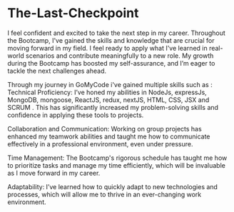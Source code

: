 # The-Last-Checkpoint

I feel confident and excited to take the next step in my career. Throughout the Bootcamp, I've gained the skills and knowledge that are crucial for moving forward in my field. I feel ready to apply what I've learned in real-world scenarios and contribute meaningfully to a new role. My growth during the Bootcamp has boosted my self-assurance, and I’m eager to tackle the next challenges ahead.

Through my journey in GoMyCode i've gained multiple skills such as :
Technical Proficiency: I’ve honed my abilities in NodeJs, expressJs, MongoDB, mongoose, ReactJS, redux, nextJS, HTML, CSS, JSX and SCRUM . This has significantly increased my problem-solving skills and confidence in applying these tools to projects.

Collaboration and Communication: Working on group projects has enhanced my teamwork abilities and taught me how to communicate effectively in a professional environment, even under pressure.

Time Management: The Bootcamp's rigorous schedule has taught me how to prioritize tasks and manage my time efficiently, which will be invaluable as I move forward in my career.

Adaptability: I’ve learned how to quickly adapt to new technologies and processes, which will allow me to thrive in an ever-changing work environment.

